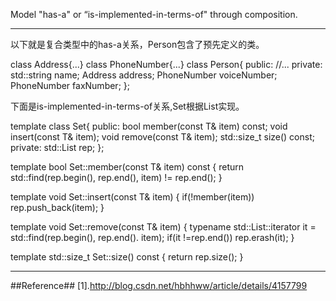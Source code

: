 Model "has-a" or “is-implemented-in-terms-of" through composition.

----------------------------------
以下就是复合类型中的has-a关系，Person包含了预先定义的类。

class Address{...}
class PhoneNumber{...}
class Person{
    public:
        //...
    private:
        std::string name;
        Address address;
        PhoneNumber voiceNumber;
        PhoneNumber faxNumber;
};

下面是is-implemented-in-terms-of关系,Set根据List实现。

template <class T>
class Set{
    public:
        bool member(const T& item) const;
        void insert(const T& item);
        void remove(const T& item);
        std::size_t size() const;
    private:
        std::List<T> rep;
};

template<typename T>
bool Set<T>::member(const T& item) const
{
    return std::find(rep.begin(), rep.end(), item) != rep.end();
}

template<typename T>
void Set<T>::insert(const T& item)
{
    if(!member(item)) rep.push_back(item);
}

template<typename T>
void Set<T>::remove(const T& item)
{
    typename std::List<T>::iterator it = std::find(rep.begin(), rep.end(). item);
    if(it !=rep.end()) rep.erash(it);
}

template<typename T>
std::size_t Set<T>::size() const
{
    return rep.size();
}

-----------------------------------------

##Reference##
[1].http://blog.csdn.net/hbhhww/article/details/4157799
